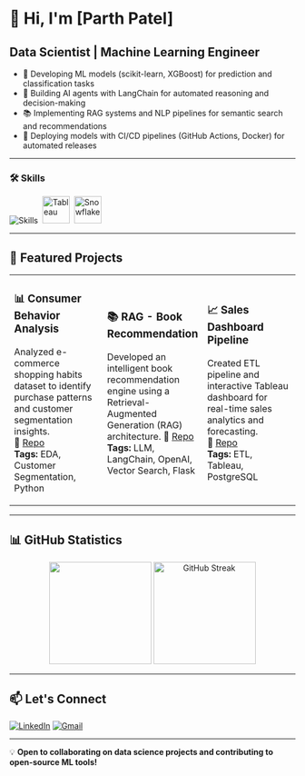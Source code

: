 # 👋 Hi, I'm [Parth Patel]

## Data Scientist | Machine Learning Engineer

- 🤖 Developing ML models (scikit-learn, XGBoost) for prediction and classification tasks
- 🧠 Building AI agents with LangChain for automated reasoning and decision-making
- 📚 Implementing RAG systems and NLP pipelines for semantic search and recommendations
- 🚀 Deploying models with CI/CD pipelines (GitHub Actions, Docker) for automated releases

---

### 🛠️ Skills

<p align="left">
<img src="https://skillicons.dev/icons?i=python,postgres,docker,github,aws,gcp,fastapi,flask" alt="Skills" />
<img src="https://cdn.worldvectorlogo.com/logos/tableau-software.svg" width="48" height="48" alt="Tableau" style="margin-left: 4px;" />
<img src="https://www.vectorlogo.zone/logos/snowflake/snowflake-icon.svg" width="48" height="48" alt="Snowflake" style="margin-left: 4px;" />
</p>

---

## 🚀 Featured Projects

<table>
<tr>
<td width="33%">

### 📊 Consumer Behavior Analysis
Analyzed e-commerce shopping habits dataset to identify purchase patterns and customer segmentation insights.  
🔗 [Repo](https://github.com/patelandpatel/Consumer-Behavior-and-Shopping-Habits-Dataset)  
**Tags:** EDA, Customer Segmentation, Python

</td>
<td width="33%">

### 📚 RAG - Book Recommendation
Developed an intelligent book recommendation engine using a Retrieval-Augmented Generation (RAG) architecture. 
🔗 [Repo](https://github.com/patelandpatel/RAG_Book_Recommendation)
**Tags:** LLM, LangChain, OpenAI, Vector Search, Flask

</td>
<td width="33%">

### 📈 Sales Dashboard Pipeline
Created ETL pipeline and interactive Tableau dashboard for real-time sales analytics and forecasting.  
🔗 [Repo](https://github.com/patelandpatel/your-repo-name)  
**Tags:** ETL, Tableau, PostgreSQL

</td>
</tr>
</table>

---

## 📊 GitHub Statistics
<!-- 
<div align="center">
  <img height="180em" src="https://github-readme-stats.vercel.app/api?username=patelandpatel&show_icons=true&theme=tokyonight&include_all_commits=true&count_private=true&hide_border=true"/>
  <img height="180em" src="https://github-readme-stats.vercel.app/api/top-langs/?username=patelandpatel&layout=compact&langs_count=8&theme=tokyonight&hide_border=true"/>
</div>-->

<div align="center">
  <img height="180" src="https://github-readme-stats.vercel.app/api/top-langs/?username=patelandpatel&layout=compact&langs_count=8&theme=tokyonight&hide_border=true&cache_seconds=86400" />
  <img height="180" src="https://streak-stats.demolab.com?user=patelandpatel&theme=tokyonight&hide_border=true" alt="GitHub Streak" />
</div>


---

## 📫 Let's Connect

[![LinkedIn](https://img.shields.io/badge/LinkedIn-0077B5?style=plastic&logo=linkedin&logoColor=white)](https://www.linkedin.com/in/PatelParth24/)
[![Gmail](https://img.shields.io/badge/Gmail-D14836?style=plastic&logo=gmail&logoColor=white)](mailto:Parth.Patel@my.utsa.edu)
<!-- [![Portfolio](https://img.shields.io/badge/Portfolio-000000?style=for-the-badge&logo=About.me&logoColor=white)](https://yourportfolio.com) -->

---

💡 **Open to collaborating on data science projects and contributing to open-source ML tools!**
